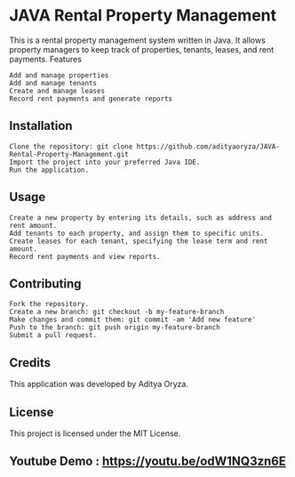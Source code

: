 # JAVA Rental Property Management

This is a rental property management system written in Java. It allows property managers to keep track of properties, tenants, leases, and rent payments.
Features

    Add and manage properties
    Add and manage tenants
    Create and manage leases
    Record rent payments and generate reports

## Installation

    Clone the repository: git clone https://github.com/adityaoryza/JAVA-Rental-Property-Management.git
    Import the project into your preferred Java IDE.
    Run the application.

## Usage

    Create a new property by entering its details, such as address and rent amount.
    Add tenants to each property, and assign them to specific units.
    Create leases for each tenant, specifying the lease term and rent amount.
    Record rent payments and view reports.

## Contributing

    Fork the repository.
    Create a new branch: git checkout -b my-feature-branch
    Make changes and commit them: git commit -am 'Add new feature'
    Push to the branch: git push origin my-feature-branch
    Submit a pull request.

## Credits

This application was developed by Aditya Oryza.

## License

This project is licensed under the MIT License.

## Youtube Demo : https://youtu.be/odW1NQ3zn6E
